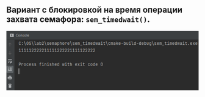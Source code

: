 ## Вариант с блокировкой на время операции захвата семафора: ```sem_timedwait()```.

<p align="center">
  <img src="https://github.com/Xofrio/OSlabs/blob/main/lab2/semaphore/sem_timedwait/screen.png" alt="Screenshot" />
</p>

